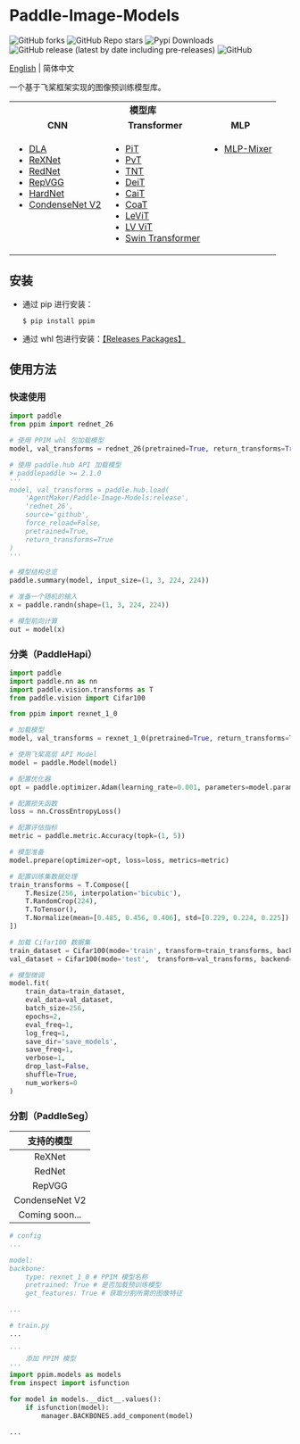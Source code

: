 # Paddle-Image-Models
![GitHub forks](https://img.shields.io/github/forks/AgentMaker/Paddle-Image-Models)
![GitHub Repo stars](https://img.shields.io/github/stars/AgentMaker/Paddle-Image-Models)
![Pypi Downloads](https://pepy.tech/badge/ppim)
![GitHub release (latest by date including pre-releases)](https://img.shields.io/github/v/release/AgentMaker/Paddle-Image-Models?include_prereleases)
![GitHub](https://img.shields.io/github/license/AgentMaker/Paddle-Image-Models)  

[English](README.md) | 简体中文

一个基于飞桨框架实现的图像预训练模型库。

<table>
  <tbody>
    <tr>
        <td colspan="6" align="center"><b>模型库</b></td>
    </tr>
    <tr align="center" valign="bottom">
      <td>
        <b>CNN</b>
      </td>
      <td>
        <b>Transformer</b>
      </td>
      <td>
        <b>MLP</b>
      </td>
    </tr>
    <tr valign="top">
      <td>
        <ul>
          <li><a href="./docs/cn/model_zoo/dla.md">DLA</a></li>
          <li><a href="./docs/cn/model_zoo/rexnet.md">ReXNet</a></li>
          <li><a href="./docs/cn/model_zoo/rednet.md">RedNet</a></li>
          <li><a href="./docs/cn/model_zoo/repvgg.md">RepVGG</a></li>
          <li><a href="./docs/cn/model_zoo/hardnet.md">HardNet</a></li>
          <li><a href="./docs/cn/model_zoo/cdnv2.md">CondenseNet V2</a></li>
        </ul>
      </td>
      <td>
        <ul>
          <li><a href="./docs/cn/model_zoo/pit.md">PiT</a></li>
          <li><a href="./docs/cn/model_zoo/pvt.md">PvT</a></li>
          <li><a href="./docs/cn/model_zoo/tnt.md">TNT</a></li>
          <li><a href="./docs/cn/model_zoo/deit.md">DeiT</a></li>
          <li><a href="./docs/cn/model_zoo/cait.md">CaiT</a></li>
          <li><a href="./docs/cn/model_zoo/coat.md">CoaT</a></li>
          <li><a href="./docs/cn/model_zoo/levit.md">LeViT</a></li>
          <li><a href="./docs/cn/model_zoo/lvvit.md">LV ViT</a></li>
          <li><a href="./docs/cn/model_zoo/swin.md">Swin Transformer</a></li>
        </ul>
      </td>
      <td>
        <ul>
          <li><a href="./docs/cn/model_zoo/mixer.md">MLP-Mixer</a></li>
        </ul>
      </td>
    </tr>
  </tbody>
</table>

## 安装
* 通过 pip 进行安装：

    ```shell
    $ pip install ppim
    ```

* 通过 whl 包进行安装：[【Releases Packages】](https://github.com/AgentMaker/Paddle-Image-Models/releases)

## 使用方法
### 快速使用

```python
import paddle
from ppim import rednet_26

# 使用 PPIM whl 包加载模型
model, val_transforms = rednet_26(pretrained=True, return_transforms=True)

# 使用 paddle.hub API 加载模型
# paddlepaddle >= 2.1.0
'''
model, val_transforms = paddle.hub.load(
    'AgentMaker/Paddle-Image-Models:release', 
    'rednet_26', 
    source='github', 
    force_reload=False, 
    pretrained=True, 
    return_transforms=True
)
'''

# 模型结构总览 
paddle.summary(model, input_size=(1, 3, 224, 224))

# 准备一个随机的输入
x = paddle.randn(shape=(1, 3, 224, 224))

# 模型前向计算
out = model(x)
```

### 分类（PaddleHapi）
    
```python
import paddle
import paddle.nn as nn
import paddle.vision.transforms as T
from paddle.vision import Cifar100

from ppim import rexnet_1_0

# 加载模型
model, val_transforms = rexnet_1_0(pretrained=True, return_transforms=True, class_dim=100)

# 使用飞桨高层 API Model
model = paddle.Model(model)

# 配置优化器
opt = paddle.optimizer.Adam(learning_rate=0.001, parameters=model.parameters())

# 配置损失函数
loss = nn.CrossEntropyLoss()

# 配置评估指标
metric = paddle.metric.Accuracy(topk=(1, 5))

# 模型准备
model.prepare(optimizer=opt, loss=loss, metrics=metric)

# 配置训练集数据处理
train_transforms = T.Compose([
    T.Resize(256, interpolation='bicubic'),
    T.RandomCrop(224),
    T.ToTensor(),
    T.Normalize(mean=[0.485, 0.456, 0.406], std=[0.229, 0.224, 0.225])
])

# 加载 Cifar100 数据集
train_dataset = Cifar100(mode='train', transform=train_transforms, backend='pil')
val_dataset = Cifar100(mode='test',  transform=val_transforms, backend='pil')

# 模型微调
model.fit(
    train_data=train_dataset, 
    eval_data=val_dataset, 
    batch_size=256, 
    epochs=2, 
    eval_freq=1, 
    log_freq=1, 
    save_dir='save_models', 
    save_freq=1, 
    verbose=1, 
    drop_last=False, 
    shuffle=True,
    num_workers=0
)
```

### 分割（PaddleSeg）

|   支持的模型             |
|:-----------------------:|
| ReXNet                  |
| RedNet                  |
| RepVGG                  |
| CondenseNet V2          |
| Coming soon...          |

```yaml
# config
...

model:
backbone:
    type: rexnet_1_0 # PPIM 模型名称
    pretrained: True # 是否加载预训练模型
    get_features: True # 获取分割所需的图像特征

...
```

```python
# train.py
...

'''
    添加 PPIM 模型
'''
import ppim.models as models
from inspect import isfunction

for model in models.__dict__.values():
    if isfunction(model):
        manager.BACKBONES.add_component(model)

...
```
